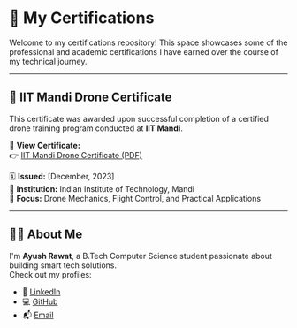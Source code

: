 # 📜 My Certifications

Welcome to my certifications repository! This space showcases some of the professional and academic certifications I have earned over the course of my technical journey.

---

## 🚁 IIT Mandi Drone Certificate

This certificate was awarded upon successful completion of a certified drone training program conducted at **IIT Mandi**.

📄 **View Certificate:**  
👉 [IIT Mandi Drone Certificate (PDF)](./IIT_Mandi_Drone_Certificate.pdf)

🗓️ **Issued:** [December, 2023]  
🏫 **Institution:** Indian Institute of Technology, Mandi  
🎯 **Focus:** Drone Mechanics, Flight Control, and Practical Applications

---

## 👨‍💻 About Me

I'm **Ayush Rawat**, a B.Tech Computer Science student passionate about building smart tech solutions.  
Check out my profiles:

- 🔗 [LinkedIn](https://www.linkedin.com/in/ayush-rawat-48422334a)  
- 💻 [GitHub](https://github.com/ayush-030)  
- 📬 [Email](mailto:rawat.ayush.work@gmail.com)

